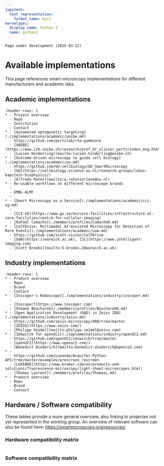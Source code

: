 ```yaml
---
jupytext:
  text_representation:
    format_name: myst
kernelspec:
  display_name: Python 3
  name: python3
---
```

```{important}
Page under development (2025-03-12)
```
# Available implementations
This page references smart-microscopy implementations for different manufacturers and academic labs.

## Academic implementations
```{list-table}
:header-rows: 1
* - Project overview
  - Repo
  - Institution
  - Contact
* - [Automated optogenetic targeting](./implementations/academic/unibe.md)
  - https://github.com/pertzlab/rtm-pymmcore
  - [UNIBE](https://www.izb.unibe.ch/research/prof_dr_olivier_pertz/index_eng.html)
  - [Lucien Hinderling](mailto:lucien.hinderling@unibe.ch)
* - [Outcome-driven microscopy to guide cell biology](./implementations/academic/uu.md)
  - https://github.com/UU-cellbiology/UU_SmartMicroscopy
  - [UU](https://cellbiology.science.uu.nl/research-groups/lukas-kapitein-biophysics/)
  - [Alfredo Rates](mailto:a.ratessoriano@uu.nl)
* - Re-usable workflows on different microscope brands
  -
  - EMBL-ALMF
  -
* - [Smart Microscopy as a Service](./implementations/academic/cci-ug.md)
  -
  - [CCI-UG](https://www.gu.se/en/core-facilities/infrastructure-at-core-facilities/centre-for-cellular-imaging)
  - [Rafael Camacho](./members/profiles/CamachoR.md)
* - [CelFDrive: Multimodal AI-Assisted Microscopy for Detection of Rare Events](./implementations/academic/uow.md)
  - https://github.com/scott-vision/CelFDrive
  - [UoW](https://warwick.ac.uk), [3i](https://www.intelligent-imaging.com)
  - [Scott Brooks](mailto:S.brooks.2@warwick.ac.uk)
```

## Industry implementations
```{list-table}
:header-rows: 1
* - Product overview
  - Repo
  - Brand
  - Contact
* - [Inscoper's Roboscope](./implementations/industry/inscoper.md)
  -
  - [Inscoper](https://www.inscoper.com)
  - [Otmane Bouchareb](./members/profiles/BoucharebO.md)
* - [Open Application Development (OAD) in Zeiss ZEN](./implementations/industry/zeiss.md)
  - https://github.com/zeiss-microscopy/OAD/tree/master
  - [ZEISS](https://www.zeiss.com/)
  - [Philipp Seidel](mailto:philipp.seidel@zeiss.com)
* - [ImSwitch for openUC2](./implementations/industry/openUC2.md)
  - https://github.com/openUC2/imswitch/tree/master
  - [openUC2](https://www.openuc2.com/)
  - [Benedict Diederich](mailto:benedict.diederich@opencu2.com)  
* -  
  - https://github.com/Luxendo/Acquifer-Python-API/tree/master/examples/prescreen_rescreen
  - [LUXENDO](https://www.bruker.com/en/products-and-solutions/fluorescence-microscopy/light-sheet-microscopes.html)
  - [Thomas Laurent](./members/profiles/ThomasL.md)
* - Product overview
  - Repo
  - Brand
  - Contact
```

## Hardware / Software compatibility
These tables provide a more general overview, also linking to projectes not yet represented in the working group.
An overview of relevant software can also be found here: https://smartmicroscopy.org/resources/


### Hardware compatibility matrix

```{include} implementations/_compatibility_hardware.md
```

### Software compatibility matrix

```{include} implementations/_compatibility_software.md
```
